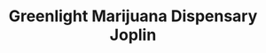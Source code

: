 ---
title: "Greenlight Marijuana Dispensary Joplin"
url: /joplin/greenlight-marijuana-dispensary-joplin/
shop: Hanf
---